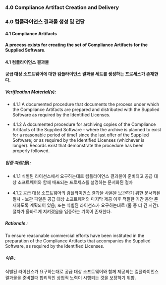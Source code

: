 ### 4.0 Compliance Artifact Creation and Delivery

### 4.0 컴플라이언스 결과물 생성 및 전달

#### 4.1        Compliance Artifacts

**A process exists for creating the set of Compliance Artifacts for the Supplied Software.**

#### 4.1        컴플라이언스 결과물

**공급 대상 소프트웨어에 대한 컴플라이언스 결과물 세트를 생성하는 프로세스가 존재한다.**

##### Verification Material(s):

- 4.1.1 A documented procedure that documents the process under which the Compliance Artifacts are prepared and distributed with the Supplied Software as required by the Identified Licenses.

- 4.1.2 A documented procedure for archiving copies of the Compliance Artifacts of the Supplied Software - where the archive is planned to exist for a reasonable period of time1 since the last offer of the Supplied Software; or as required by the Identified Licenses (whichever is longer). Records exist that demonstrate the procedure has been properly followed.

##### 입증 자료(들):

- 4.1.1 식별된 라이선스에서 요구하는대로 컴플라이언스 결과물이 준비되고 공급 대상 소프트웨어와 함께 배포되는 프로세스를 설명하는 문서화된 절차

- 4.1.2 공급 대상 소프트웨어의 컴플라이언스 결과물 사본을 보관하기 위한 문서화된 절차 - 보관 파일은 공급 대상 소프트웨어의 마지막 제공 이후 적절한 기간 동안 존재하도록 계획되어 있음; 또는 식별된 라이선스가 요구하는대로 (둘 중 더 긴 시간). 절차가 올바르게 지켜졌음을 입증하는 기록이 존재한다.

##### Rationale :

To ensure reasonable commercial efforts have been instituted in the preparation of the Compliance Artifacts that accompanies the Supplied Software, as required by the Identified Licenses.

##### 이유 :

식별된 라이선스가 요구하는대로 공급 대상 소프트웨어와 함께 제공되는 컴플라이언스 결과물을 준비할때 합리적인 상업적 노력이 시행되는 것을 보장하기 위함.